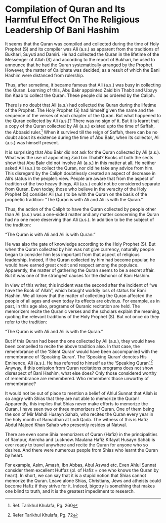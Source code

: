 Compilation of Quran and Its Harmful Effect On The Religious Leadership Of Bani Hashim
======================================================================================

It seems that the Quran was compiled and collected during the time of
Holy Prophet (S) and its compiler was Ali (a.s.) as apparent from the
traditions of Bukhari, Suyuti and Damiri. He had collected the Quran in
the lifetime of the Messenger of Allah (S) and according to the report
of Bukhari, he used to announce that he had the Quran systematically
arranged by the Prophet. However, the matter of Caliphate was decided;
as a result of which the Bani Hashim were distanced from rulership.

Thus, after sometime, it became famous that Ali (a.s.) was busy in
collecting the Quran. Learning of this, Abu Bakr appointed Zaid bin
Thabit and Ubayy Ibn Kaab to collect the Quran. These people did as
ordered by the Caliph.

There is no doubt that Ali (a.s.) had collected the Quran during the
lifetime of the Prophet. The Holy Prophet (S) had himself given the name
and the sequence of the verses of each chapter of the Quran. But what
happened to the Quran collected by Ali (a.s.)? There was no sign of it.
But it is learnt that a copy of the Quran collected by Ali (a.s.)
existed upto the time of Saffah, the Abbasid ruler.[^1] When it survived
till the reign of Saffah, there can be no doubt about its existence
during the time of Abu Bakr, when its collector, Ali (a.s.) was himself
present.

It is surprising that Abu Bakr did not ask for the Quran collected by
Ali (a.s.). What was the use of appointing Zaid bin Thabit? Books of
both the sects show that Abu Bakr did not involve Ali (a.s.) in this
matter at all. He neither asked Ali (a.s.) to collect the Quran, nor did
he take any advice from him. This disregard by the Caliph doubtlessly
created an aspect of decrease in Ali’s status in the people’s view.
People are aware that from the aspect of tradition of the two heavy
things, Ali (a.s.) could not be considered separate from Quran. Even
today, those who believe in the veracity of the Holy Prophet (S)
consider Ali (a.s.) to be with the Quran on the basis of the prophetic
tradition: “The Quran is with Ali and Ali is with the Quran.”

Thus, the action of the Caliph to have the Quran collected by people
other than Ali (a.s.) was a one-sided matter and any matter concerning
the Quran had no one more deserving than Ali (a.s.). In addition to be
the subject of the tradition:

“The Quran is with Ali and Ali is with Quran.”

He was also the gate of knowledge according to the Holy Prophet (S). But
when the Quran collected by him was not give currency, naturally people
began to consider him less important from that aspect of religious
leadership. Indeed, if the Quran collected by him had become popular, he
would have earned great credit and respect among the populace.
Apparently, the matter of gathering the Quran seems to be a secret
affair. But it was one of the strongest causes for the dishonor of Bani
Hashim.

In view of this writer, this incident was the second after the incident
of “we have the Book of Allah”, which brought worldly loss of status for
Bani Hashim. We all know that the matter of collecting the Quran
affected the people of all ages and even today its effects are obvious.
For example, as in past, in this age also, programs of Quranic
recitation are held. The memorizers recite the Quranic verses and the
scholars explain the meaning, quoting the relevant traditions of the
Holy Prophet (S). But not once do they refer to the tradition:

“The Quran is with Ali and Ali is with the Quran.”

But if this Quran had been the one collected by Ali (a.s.), they would
have been compelled to recite the above tradition also. In that case,
the remembrance of the ‘Silent Quran’ would have been accompanied with
the remembrance of ‘Speaking Quran’. The ‘Speaking Quran’ denotes His
Eminence, Ali (a.s.). He has referred to himself as the ‘Speaking
Quran’.[^2] Anyway, if this omission from Quran recitations programs
does not show disrespect of Bani Hashim, what else does? Only those
considered worthy of remembrance are remembered. Who remembers those
unworthy of remembrance?

It would not be out of place to mention a belief of Ahlul Sunnat that
Allah is so angry with Shias that they are not able to memorize the
Quran! Apparently, this implies that Shias never make efforts to
memorize the Quran. I have seen two or three memorizers of Quran. One of
them being the son of Mir Mahdi Husayn Sahab, who recites the Quran
every year in the holy month of Ramadhan at Lodi Qada. The witness of
this is Hafiz Abdul Majeed Khan Sahab who presently resides at Natwal.

There are even some Shia memorizers of Quran (Hafiz) in the
principalities of Rampur, Amroha and Lucknow. Maulana Hafiz Kifayat
Husayn Sahab is ever ready to travel anywhere and recite the Quran for
anyone who so desires. And there were numerous people from Shias who
learnt the Quran by heart.

For example, Asim, Amash, Ibn Abbas, Abul Aswad etc. Even Ahlul Sunnat
consider them excellent Huffaz (pl. of Hafiz = one who knows the Quran
by heart). In short, we can say that it is a stupid notion that Shias
cannot memorize the Quran. Leave alone Shias, Christians, Jews and
atheists could become Hafiz if they strive for it. Indeed, bigotry is
something that makes one blind to truth, and it is the greatest
impediment to research.

[^1]: Ref. Tarikhul Khulafa, Pg. 260

[^2]: Refer Tarikhul Khulafa, Pg. 72


